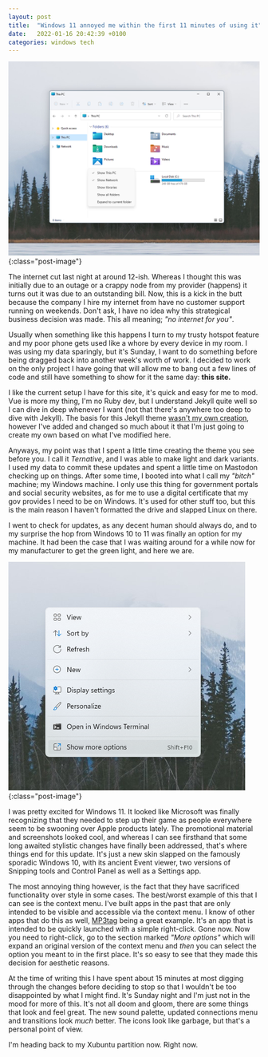 ```yaml
---
layout: post
title:  "Windows 11 annoyed me within the first 11 minutes of using it"
date:   2022-01-16 20:42:39 +0100
categories: windows tech
---
```


![win11](/img/win11/win11.png){:class="post-image"}

The internet cut last night at around 12-ish. Whereas I thought this was initially due to an outage or a crappy node from my provider (happens) it turns out it was due to an outstanding bill. Now, this is a kick in the butt because the company I hire my internet from have no customer support running on weekends. Don't ask, I have no idea why this strategical business decision was made. This all meaning; _"no internet for you"_.

Usually when something like this happens I turn to my trusty hotspot feature and my poor phone gets used like a whore by every device in my room. I was using my data sparingly, but it's Sunday, I want to do something before being dragged back into another week's worth of work. I decided to work on the only project I have going that will allow me to bang out a few lines of code and still have something to show for it the same day: **this site.**

I like the current setup I have for this site, it's quick and easy for me to mod. Vue is more my thing, I'm no Ruby dev, but I understand Jekyll quite well so I can dive in deep whenever I want (not that there's anywhere too deep to dive with Jekyll). The basis for this Jekyll theme [wasn't my own creation](https://github.com/b2a3e8/jekyll-theme-console), however I've added and changed so much about it that I'm just going to create my own based on what I've modified here. 

Anyways, my point was that I spent a little time creating the theme you see before you. I call it _Ternative_, and I was able to make light and dark variants. I used my data to commit these updates and spent a little time on Mastodon checking up on things. After some time, I booted into what I call my _"bitch"_ machine; my Windows machine. I only use this thing for government portals and social security websites, as for me to use a digital certificate that my gov provides I need to be on Windows. It's used for other stuff too, but this is the main reason I haven't formatted the drive and slapped Linux on there.

I went to check for updates, as any decent human should always do, and to my surprise the hop from Windows 10 to 11 was finally an option for my machine. It had been the case that I was waiting around for a while now for my manufacturer to get the green light, and here we are. 

![context meny](/img/win11/win11-2.png){:class="post-image"}

I was pretty excited for Windows 11. It looked like Microsoft was finally recognizing that they needed to step up their game as people everywhere seem to be swooning over Apple products lately. The promotional material and screenshots looked cool, and whereas I can see firsthand that some long awaited stylistic changes have finally been addressed, that's where things end for this update. It's just a new skin slapped on the famously sporadic Windows 10, with its ancient Event viewer, two versions of Snipping tools and Control Panel as well as a Settings app. 

The most annoying thing however, is the fact that they have sacrificed functionality over style in some cases. The best/worst example of this that I can see is the context menu. I've built apps in the past that are only intended to be visible and accessible via the context menu. I know of other apps that do this as well, [MP3tag](https://www.mp3tag.de/en/) being a great example. It's an app that is intended to be quickly launched with a simple right-click. Gone now. Now you need to right-click, go to the section marked _"More options"_ which will expand an original version of the context menu and _then_ you can select the option you meant to in the first place. It's so easy to see that they made this decision for aesthetic reasons. 

At the time of writing this I have spent about 15 minutes at most digging through the changes before deciding to stop so that I wouldn't be too disappointed by what I might find. It's Sunday night and I'm just not in the mood for more of this. It's not all doom and gloom, there are some things that look and feel great. The new sound palette, updated connections menu and transitions look _much_ better. The icons look like garbage, but that's a personal point of view. 

I'm heading back to my Xubuntu partition now. Right now. 